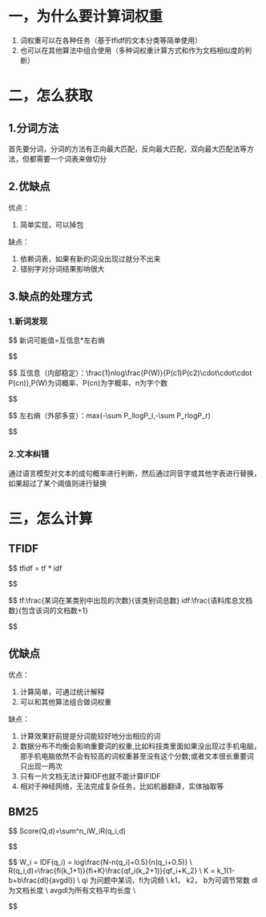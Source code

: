 # 一，为什么要计算词权重

1. 词权重可以在各种任务（基于tfidf的文本分类等简单使用）
2. 也可以在其他算法中组合使用（多种词权重计算方式和作为文档相似度的判断）

# 二，怎么获取

## 1.分词方法

首先要分词，分词的方法有正向最大匹配，反向最大匹配，双向最大匹配法等方法，但都需要一个词表来做切分

## 2.优缺点

优点：

1. 简单实现，可以掉包

缺点：

1. 依赖词表，如果有新的词没出现过就分不出来
2. 错别字对分词结果影响很大

## 3.缺点的处理方式

### 1.新词发现

$$
新词可能值=互信息*左右熵

$$

$$
互信息（内部稳定）：\frac{1}nlog\frac{P(W)}{P(c1)P(c2)\cdot\cdot\cdot P(cn)},P(W)为词概率、P(cn)为字概率、n为字个数

$$

$$
左右熵（外部多变）：max(-\sum P_llogP_l,-\sum P_rlogP_r)

$$

### 2.文本纠错

通过语言模型对文本的成句概率进行判断，然后通过同音字或其他字表进行替换，如果超过了某个阈值则进行替换

# 三，怎么计算

## TFIDF

$$
tfidf = tf * idf

$$

$$
tf:\frac{某词在某类别中出现的次数}{该类别词总数} idf:\frac{语料库总文档数}{包含该词的文档数+1}

$$

## 优缺点

优点：

1. 计算简单，可通过统计解释
2. 可以和其他算法组合做词权重

缺点：

1. 计算效果好前提是分词能较好地分出相应的词
2. 数据分布不均衡会影响重要词的权重,比如科技类里面如果没出现过手机电脑，那手机电脑依然不会有较高的词权重甚至没有这个分数;或者文本很长重要词只出现一两次
3. 只有一片文档无法计算IDF也就不能计算IFIDF
4. 相对于神经网络，无法完成复杂任务，比如机器翻译，实体抽取等

## BM25

$$
Score(Q,d)=\sum^n_iW_iR(q_i,d)

$$


$$
W_i = IDF(q_i) = log\frac{N-n(q_i)+0.5}{n(q_i+0.5)} \\
R(q_i,d)=\frac{fi(k_1+1)}{fi+K}\frac{qf_i(k_2+1)}{qf_i+K_2} \\
K = k_1(1-b+b\frac{dl}{avgdl}) \\
qi 为问题中某词，fi为词频 \\
 k1， k2， b为可调节常数 
 dl为文档长度 \\
 avgdl为所有文档平均长度 \\

$$
